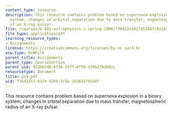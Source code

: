```yaml
---
content_type: resource
description: This resource contains problem based on supernova explosion in a binary
  system, changes in orbital separation due to mass transfer, magnetospheric radius
  of an X-ray pulsar.
file: /courses/8-901-astrophysics-i-spring-2006/73bd12e1817d52663c8a16385575b48f_ps9.pdf
file_type: application/pdf
learning_resource_types:
- Assignments
license: https://creativecommons.org/licenses/by-nc-sa/4.0/
ocw_type: OCWFile
parent_title: Assignments
parent_type: CourseSection
parent_uid: 932b82d8-6726-547f-ef58-d30b27bd602c
resourcetype: Document
title: ps9.pdf
uid: 73bd12e1-817d-5266-3c8a-16385575b48f
---
```

This resource contains problem based on supernova explosion in a binary system, changes in orbital separation due to mass transfer, magnetospheric radius of an X-ray pulsar.